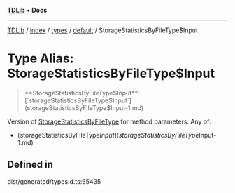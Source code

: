 [**TDLib**](../../../../../../README.md) • **Docs**

***

[TDLib](../../../../../../modules.md) / [index](../../../../../README.md) / [types](../../../README.md) / [default](../README.md) / StorageStatisticsByFileType$Input

# Type Alias: StorageStatisticsByFileType$Input

> **StorageStatisticsByFileType$Input**: [`storageStatisticsByFileType$Input`](storageStatisticsByFileType$Input-1.md)

Version of [StorageStatisticsByFileType](StorageStatisticsByFileType.md) for method parameters.
Any of:
- [storageStatisticsByFileType$Input](storageStatisticsByFileType$Input-1.md)

## Defined in

dist/generated/types.d.ts:65435
